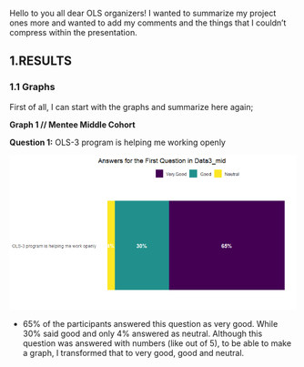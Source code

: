Hello to you all dear OLS organizers! I wanted to summarize my project ones more and wanted to add my comments and the things that I couldn’t compress within the presentation.

## 1.RESULTS

### 1.1 Graphs

First of all, I can start with the graphs and summarize here again;

**Graph 1 // Mentee Middle Cohort**

**Question 1:** OLS-3 program is helping me working openly


![Fig1](../figures/Data3_mid_mentee_1q.png) 

- 65% of the participants answered this question as very good. While 30% said good and only 4% answered as neutral. Although this question was answered with numbers (like out of 5), to be able to make a graph, I transformed that to very good, good and neutral.

